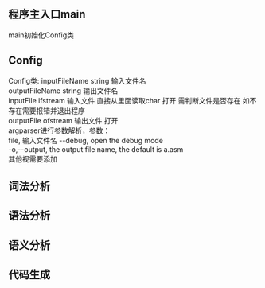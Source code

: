 ## 程序主入口main

main初始化Config类

## Config

Config类:
inputFileName string 输入文件名  
outputFileName string 输出文件名  
inputFile ifstream 输入文件 直接从里面读取char 打开 需判断文件是否存在 如不存在需要报错并退出程序  
outputFile ofstream 输出文件 打开  
argparser进行参数解析，参数：   
    file, 输入文件名
    --debug, open the debug mode  
    -o,--output, the output file name, the default is a.asm  
    其他视需要添加

## 词法分析

## 语法分析

## 语义分析

## 代码生成
